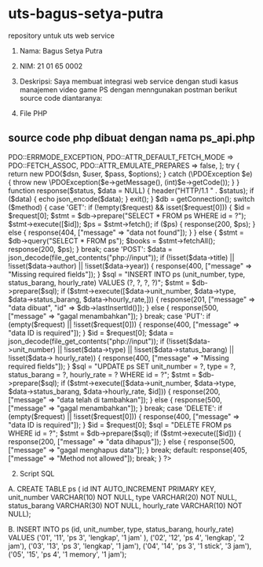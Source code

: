 # uts-bagus-setya-putra
repository untuk uts web service
1. Nama: Bagus Setya Putra
2. NIM: 21 01 65 0002
3. Deskripsi: Saya membuat integrasi web service dengan studi kasus manajemen video game PS dengan menngunakan postman
berikut source code diantaranya:

1. File PHP
## source code php dibuat dengan nama ps_api.php
<?php
header("Content-Type: application/json; charset=UTF-8");
header("Access-Control-Allow-Origin: *");
header("Access-Control-Allow-Methods: GET, POST, PUT, DELETE");
header("Access-Control-Allow-Headers: Content-Type, Access-Control-Allow-Headers, Authorization, X-Requested-With");

$method = $_SERVER['REQUEST_METHOD'];
$request = [];

if (isset($_SERVER['PATH_INFO'])) {
    $request = explode('/', trim($_SERVER['PATH_INFO'],'/'));
}

function getConnection() {
    $host = 'localhost';
    $db   = 'playstation_units';
    $user = 'root';
    $pass = ''; // Ganti dengan password MySQL Anda jika ada
    $charset = 'utf8mb4';

    $dsn = "mysql:host=$host;dbname=$db;charset=$charset";
    $options = [
        PDO::ATTR_ERRMODE            => PDO::ERRMODE_EXCEPTION,
        PDO::ATTR_DEFAULT_FETCH_MODE => PDO::FETCH_ASSOC,
        PDO::ATTR_EMULATE_PREPARES   => false,
    ];
    try {
        return new PDO($dsn, $user, $pass, $options);
    } catch (\PDOException $e) {
        throw new \PDOException($e->getMessage(), (int)$e->getCode());
    }
}

function response($status, $data = NULL) {
    header("HTTP/1.1 " . $status);
    if ($data) {
        echo json_encode($data);
    }
    exit();
}

$db = getConnection();

switch ($method) {
    case 'GET':
        if (!empty($request) && isset($request[0])) {
            $id = $request[0];
            $stmt = $db->prepare("SELECT * FROM ps WHERE id = ?");
            $stmt->execute([$id]);
            $ps = $stmt->fetch();
            if ($ps) {
                response(200, $ps);
            } else {
                response(404, ["message" => "data not found"]);
            }
        } else {
            $stmt = $db->query("SELECT * FROM ps");
            $books = $stmt->fetchAll();
            response(200, $ps);
        }
        break;
    
    case 'POST':
        $data = json_decode(file_get_contents("php://input"));
        if (!isset($data->title) || !isset($data->author) || !isset($data->year)) {
            response(400, ["message" => "Missing required fields"]);
        }
        $sql = "INSERT INTO ps (unit_number, type, status_barang, hourly_rate) VALUES (?, ?, ?, ?)";
        $stmt = $db->prepare($sql);
        if ($stmt->execute([$data->unit_number, $data->type, $data->status_barang, $data->hourly_rate,])) {
            response(201, ["message" => "data dibuat", "id" => $db->lastInsertId()]);
        } else {
            response(500, ["message" => "gagal menambahkan"]);
        }
        break;
    
    case 'PUT':
        if (empty($request) || !isset($request[0])) {
            response(400, ["message" => "data ID is required"]);
        }
        $id = $request[0];
        $data = json_decode(file_get_contents("php://input"));
        if (!isset($data->unit_number) || !isset($data->type)  || !isset($data->status_barang) || !isset($data-> hourly_rate)) {
            response(400, ["message" => "Missing required fields"]);
        }
        $sql = "UPDATE ps SET unit_number = ?, type = ?, status_barang = ?, hourly_rate = ? WHERE id = ?";
        $stmt = $db->prepare($sql);
        if ($stmt->execute([$data->unit_number, $data->type, $data->status_barang, $data->hourly_rate, $id])) {
            response(200, ["message" => "data telah di tambahkan"]);
        } else {
            response(500, ["message" => "gagal menambahkan"]);
        }
        break;
    
    case 'DELETE':
        if (empty($request) || !isset($request[0])) {
            response(400, ["message" => "data ID is required"]);
        }
        $id = $request[0];
        $sql = "DELETE FROM ps WHERE id = ?";
        $stmt = $db->prepare($sql);
        if ($stmt->execute([$id])) {
            response(200, ["message" => "data dihapus"]);
        } else {
            response(500, ["message" => "gagal menghapus data"]);
        }
        break;
    
    default:
        response(405, ["message" => "Method not allowed"]);
        break;
}
?>

2. Script SQL

A. CREATE TABLE ps (
    id INT AUTO_INCREMENT PRIMARY KEY,
    unit_number VARCHAR(10) NOT NULL,
    type VARCHAR(20) NOT NULL,
    status_barang VARCHAR(30) NOT NULL,
    hourly_rate VARCHAR(10) NOT NULL);

B. INSERT INTO ps (id, unit_number, type, status_barang, hourly_rate) VALUES
('01', '11', 'ps 3', 'lengkap', '1 jam' ),
('02', '12', 'ps 4', 'lengkap', '2 jam'),
('03', '13', 'ps 3', 'lengkap', '1 jam'),
('04', '14', 'ps 3', '1 stick', '3 jam'),
('05', '15', 'ps 4', '1 memory', '1 jam');

